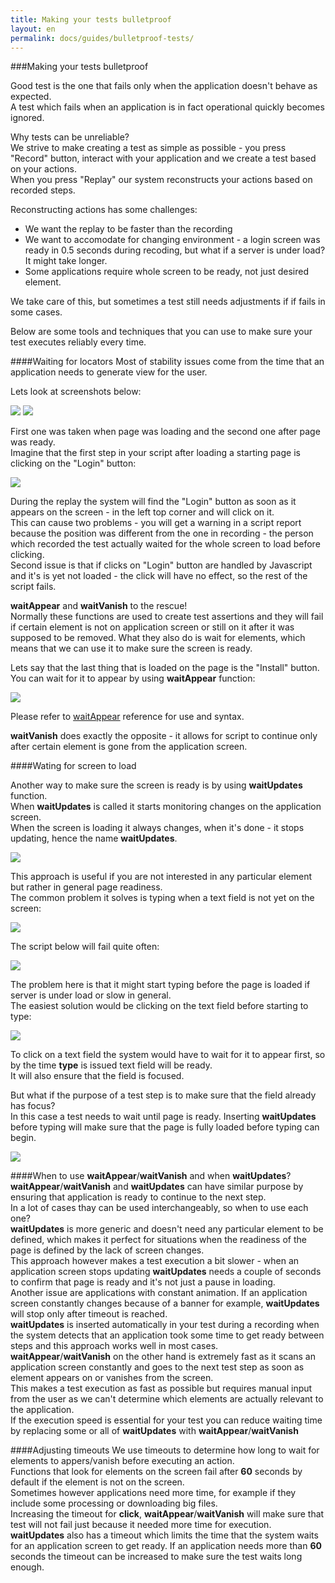 ```yaml
---
title: Making your tests bulletproof
layout: en
permalink: docs/guides/bulletproof-tests/
---
```


###Making your tests bulletproof
  
  Good test is the one that fails only when the application doesn't behave as expected.  
  A test which fails when an application is in fact operational quickly becomes ignored.  
  
  Why tests can be unreliable?  
  We strive to make creating a test as simple as possible - you press "Record" button, 
  interact with your application and we create a test based on your actions.  
  When you press "Replay" our system reconstructs your actions based on recorded steps.  
  
  Reconstructing actions has some challenges:  
  - We want the replay to be faster than the recording  
  - We want to accomodate for changing environment - a login screen was ready in 0.5 seconds during recoding, 
  but what if a server is under load? It might take longer.  
  - Some applications require whole screen to be ready, not just desired element.  

  We take care of this, but sometimes a test still needs adjustments if if fails in some cases.  

  Below are some tools and techniques that you can use to make sure your test executes reliably every time.  


####Waiting for locators
  Most of stability issues come from the time that an application needs to generate view for the user.  

  Lets look at screenshots below:  
<div class="side-by-side">
 	<img src="/img/guides/bulletproof-tests/theverge1.png" /> <img src="/img/guides/bulletproof-tests/theverge2.png" />
</div>

  First one was taken when page was loading and the second one after page was ready.  
  Imagine that the first step in your script after loading a starting page is clicking on the "Login" button:  

  <img src="/img/guides/bulletproof-tests/theverge-before.png">  
  
  During the replay the system will find the "Login" button as soon as it appears on the screen - in the left top corner and will click on it.  
  This can cause two problems - you will get a warning in a script report because the position was different from the one in recording -
  the person which recorded the test actually waited for the whole screen to load before clicking.  
  Second issue is that if clicks on "Login" button are handled by Javascript and it's is yet not loaded - the click will have no effect, 
  so the rest of the script fails.  
  

  **waitAppear** and **waitVanish** to the rescue!  
  Normally these functions are used to create test assertions and they will fail if certain element is
  not on application screen or still on it after it was supposed to be removed. What they also do is wait for elements, 
  which means that we can use it to make sure the screen is ready.  
 
  Lets say that the last thing that is loaded on the page is the "Install" button.  
  You can wait for it to appear by using **waitAppear** function:  

  <img src="/img/guides/bulletproof-tests/theverge-after.png">   

  Please refer to <a href="/docs/api/locator#waitAppear">waitAppear</a> reference for use and syntax.  

  **waitVanish** does exactly the opposite - it allows for script to continue only after certain element is gone from the application screen.  
  
####Wating for screen to load

  Another way to make sure the screen is ready is by using **waitUpdates** function.  
  When **waitUpdates** is called it starts monitoring changes on the application screen.  
  When the screen is loading it always changes, when it's done - it stops updating, hence the name **waitUpdates**.

  <img src="/img/guides/bulletproof-tests/theverge-waitUpdates.png">
 
  This approach is useful if you are not interested in any particular element but rather in general page readiness.  
  The common problem it solves is typing when a text field is not yet on the screen:   

  <img src="/img/guides/bulletproof-tests/testobject-cursor.png">  

  The script below will fail quite often:  

  <img src="/img/guides/bulletproof-tests/testobject-before.png">

  The problem here is that it might start typing before the page is loaded if server is under load or slow in general.  
  The easiest solution would be clicking on the text field before starting to type:  

  <img src="/img/guides/bulletproof-tests/testobject-click.png">


  To click on a text field the system would have to wait for it to appear first, so by the time **type** is issued text field will be ready.  
  It will also ensure that the field is focused.  

  But what if the purpose of a test step is to make sure that the field already has focus?  
  In this case a test needs to wait until page is ready.
  Inserting **waitUpdates** before typing will make sure that the page is fully loaded before typing can begin.

  <img src="/img/guides/bulletproof-tests/testobject-after.png">

####When to use **waitAppear**/**waitVanish** and when **waitUpdates**?
  **waitAppear**/**waitVanish** and **waitUpdates** can have similar purpose by ensuring that application is ready to continue to the next step.  
  In a lot of cases thay can be used interchangeably, so when to use each one?  
  **waitUpdates** is more generic and doesn't need any particular element to be defined, which makes it perfect for situations when the readiness of the page is defined by the lack of screen changes.  
  This approach however makes a test execution a bit slower - when an application screen stops updating **waitUpdates** needs 
  a couple of seconds to confirm that page is ready and it's not just a pause in loading.  
  Another issue are applications with constant animation. If an application screen constantly changes because of a banner for example, **waitUpdates** will stop only after timeout is reached.  
  **waitUpdates** is inserted automatically in your test during a recording when the system detects that an application took some time to get ready between steps and this approach works well in most cases.  
  **waitAppear**/**waitVanish** on the other hand is extremely fast as it scans an application screen constantly and goes to the next test step as soon as element appears on or vanishes from the screen.  
  This makes a test execution as fast as possible but requires manual input from the user as we can't determine which elements are actually relevant to the application.  
  If the execution speed is essential for your test you can reduce waiting time by replacing some or all of **waitUpdates** with **waitAppear**/**waitVanish**

####Adjusting timeouts
  We use timeouts to determine how long to wait for elements to appers/vanish before executing an action.  
  Functions that look for elements on the screen fail after **60** seconds by default if the element is not on the screen.  
  Sometimes however applications need more time, for example if they include some processing or downloading big files.  
  Increasing the timeout for **click**, **waitAppear**/**waitVanish** will make sure that test will not fail just because it needed more time for execution.  
  **waitUpdates** also has a timeout which limits the time that the system waits for an application screen to get ready. If an application needs more than **60** seconds 
  the timeout can be increased to make sure the test waits long enough.

